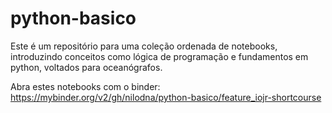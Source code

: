 # python-basico
Este é um repositório para uma coleção ordenada de notebooks, introduzindo conceitos como lógica de programação e fundamentos em python, voltados para oceanógrafos.

Abra estes notebooks com o binder:
https://mybinder.org/v2/gh/nilodna/python-basico/feature_iojr-shortcourse
